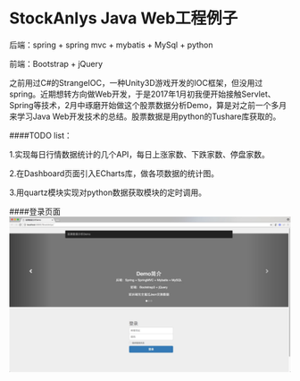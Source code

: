 # StockAnlys Java Web工程例子

后端：spring + spring mvc + mybatis + MySql + python

前端：Bootstrap + jQuery

之前用过C#的StrangeIOC，一种Unity3D游戏开发的IOC框架，但没用过spring。近期想转方向做Web开发，于是2017年1月初我便开始接触Servlet、Spring等技术，2月中琢磨开始做这个股票数据分析Demo，算是对之前一个多月来学习Java Web开发技术的总结。股票数据是用python的Tushare库获取的。

####TODO list：

1.实现每日行情数据统计的几个API，每日上涨家数、下跌家数、停盘家数。

2.在Dashboard页面引入ECharts库，做各项数据的统计图。

3.用quartz模块实现对python数据获取模块的定时调用。

####登录页面
![index][index-image]



[index-image]: https://github.com/Jerrywyj/StockAnlys/blob/master/doc/pic-index.png


